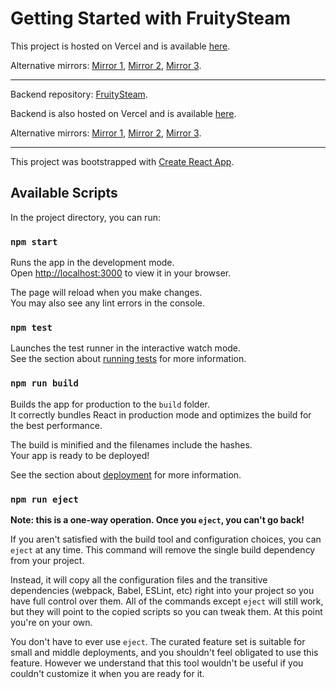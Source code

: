 # Getting Started with FruitySteam

This project is hosted on Vercel and is available [here](https://fruity-steam-frontend.vercel.app/).

Alternative mirrors: [Mirror 1](https://fruity-steam-frontend-mangoshi.vercel.app/), [Mirror 2](https://fruity-steam-frontend-git-main-mangoshi.vercel.app/), [Mirror 3](https://fruity-steam-frontend-311okjlgv-mangoshi.vercel.app/).

<hr/>

Backend repository: [FruitySteam](https://github.com/Mangoshi/FruitySteam).

Backend is also hosted on Vercel and is available [here](https://fruity-steam.vercel.app/).

Alternative mirrors: [Mirror 1](https://fruity-steam-mangoshi.vercel.app/), [Mirror 2](https://fruity-steam-git-main-mangoshi.vercel.app/), [Mirror 3](https://fruity-steam-nhp01l305-mangoshi.vercel.app/).

<hr/>

This project was bootstrapped with [Create React App](https://github.com/facebook/create-react-app).

## Available Scripts

In the project directory, you can run:

### `npm start`

Runs the app in the development mode.\
Open [http://localhost:3000](http://localhost:3000) to view it in your browser.

The page will reload when you make changes.\
You may also see any lint errors in the console.

### `npm test`

Launches the test runner in the interactive watch mode.\
See the section about [running tests](https://facebook.github.io/create-react-app/docs/running-tests) for more information.

### `npm run build`

Builds the app for production to the `build` folder.\
It correctly bundles React in production mode and optimizes the build for the best performance.

The build is minified and the filenames include the hashes.\
Your app is ready to be deployed!

See the section about [deployment](https://facebook.github.io/create-react-app/docs/deployment) for more information.

### `npm run eject`

**Note: this is a one-way operation. Once you `eject`, you can't go back!**

If you aren't satisfied with the build tool and configuration choices, you can `eject` at any time. This command will remove the single build dependency from your project.

Instead, it will copy all the configuration files and the transitive dependencies (webpack, Babel, ESLint, etc) right into your project so you have full control over them. All of the commands except `eject` will still work, but they will point to the copied scripts so you can tweak them. At this point you're on your own.

You don't have to ever use `eject`. The curated feature set is suitable for small and middle deployments, and you shouldn't feel obligated to use this feature. However we understand that this tool wouldn't be useful if you couldn't customize it when you are ready for it.
